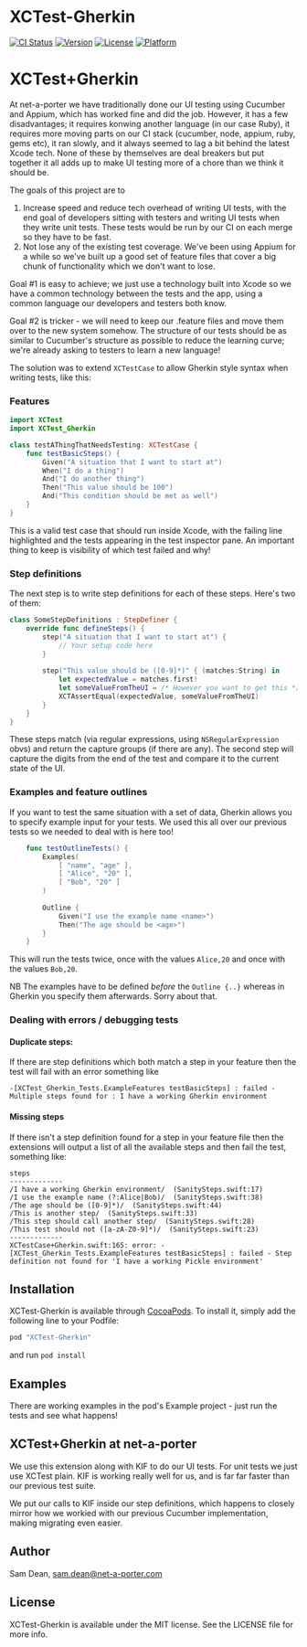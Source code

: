 # XCTest-Gherkin

[![CI Status](http://img.shields.io/travis/net-a-porter-mobile/XCTest-Gherkin.svg?style=flat)](https://travis-ci.org/net-a-porter-mobile/XCTest-Gherkin)
[![Version](https://img.shields.io/cocoapods/v/XCTest-Gherkin.svg?style=flat)](http://cocoapods.org/pods/XCTest-Gherkin)
[![License](https://img.shields.io/cocoapods/l/XCTest-Gherkin.svg?style=flat)](http://cocoapods.org/pods/XCTest-Gherkin)
[![Platform](https://img.shields.io/cocoapods/p/XCTest-Gherkin.svg?style=flat)](http://cocoapods.org/pods/XCTest-Gherkin)

# XCTest+Gherkin
At net-a-porter we have traditionally done our UI testing using Cucumber and Appium, which has worked fine and did the job. However, it has a few disadvantages; it requires konwing another language (in our case Ruby), it requires more moving parts on our CI stack (cucumber, node, appium, ruby, gems etc), it ran slowly, and it always seemed to lag a bit behind the latest Xcode tech. None of these by themselves are deal breakers but put together it all adds up to make UI testing more of a chore than we think it should be.

The goals of this project are to 

1. Increase speed and reduce tech overhead of writing UI tests, with the end goal of developers sitting with testers and writing UI tests when they write unit tests. These tests would be run by our CI on each merge so they have to be fast.
2. Not lose any of the existing test coverage. We've been using Appium for a while so we've built up a good set of feature files that cover a big chunk of functionality which we don't want to lose.

Goal #1 is easy to achieve; we just use a technology built into Xcode so we have a common technology between the tests and the app, using a common language our developers and testers both know.

Goal #2 is tricker - we will need to keep our .feature files and move them over to the new system somehow. The structure of our tests should be as similar to Cucumber's structure as possible to reduce the learning curve; we're already asking to testers to learn a new language!

The solution was to extend `XCTestCase` to allow Gherkin style syntax when writing tests, like this:

### Features
```swift
import XCTest
import XCTest_Gherkin

class testAThingThatNeedsTesting: XCTestCase {
    func testBasicSteps() {
        Given("A situation that I want to start at")
        When("I do a thing")
        And("I do another thing")
        Then("This value should be 100")
        And("This condition should be met as well")
    }
}
```

This is a valid test case that should run inside Xcode, with the failing line highlighted and the tests appearing in the test inspector pane. An important thing to keep is visibility of which test failed and why!

### Step definitions
The next step is to write step definitions for each of these steps. Here's two of them:

```swift
class SomeStepDefinitions : StepDefiner {  
    override func defineSteps() {
        step("A situation that I want to start at") {
            // Your setup code here
        }
        
        step("This value should be ([0-9]*)" { (matches:String) in
            let expectedValue = matches.first!
            let someValueFromTheUI = /* However you want to get this */
            XCTAssertEqual(expectedValue, someValueFromTheUI)
        }
    }
}
```

These steps match (via regular expressions, using `NSRegularExpression` obvs) and return the capture groups (if there are any). The second step will capture the digits from the end of the test and compare it to the current state of the UI.

### Examples and feature outlines
If you want to test the same situation with a set of data, Gherkin allows you to specify example input for your tests. We used this all over our previous tests so we needed to deal with is here too!

```swift
    func testOutlineTests() {
        Examples(
            [ "name", "age" ],
            [ "Alice", "20" ],
            [ "Bob", "20" ]
        )
        
        Outline {
            Given("I use the example name <name>")
            Then("The age should be <age>")
        }
    }
```

This will run the tests twice, once with the values `Alice,20` and once with the values `Bob,20`.

NB The examples have to be defined _before_ the `Outline {..}` whereas in Gherkin you specify them afterwards. Sorry about that.

### Dealing with errors / debugging tests

#### Duplicate steps:

If there are step definitions which both match a step in your feature then the test will fail with an error something like 

```
-[XCTest_Gherkin_Tests.ExampleFeatures testBasicSteps] : failed - Multiple steps found for : I have a working Gherkin environment
```

#### Missing steps

If there isn't a step definition found for a step in your feature file then the extensions will output a list of all the available steps and then fail the test, something like:

```
steps
-------------
/I have a working Gherkin environment/  (SanitySteps.swift:17)
/I use the example name (?:Alice|Bob)/  (SanitySteps.swift:38)
/The age should be ([0-9]*)/  (SanitySteps.swift:44)
/This is another step/  (SanitySteps.swift:33)
/This step should call another step/  (SanitySteps.swift:28)
/This test should not ([a-zA-Z0-9]*)/  (SanitySteps.swift:23)
-------------
XCTestCase+Gherkin.swift:165: error: -[XCTest_Gherkin_Tests.ExampleFeatures testBasicSteps] : failed - Step definition not found for 'I have a working Pickle environment'
```

## Installation

XCTest-Gherkin is available through [CocoaPods](http://cocoapods.org). To install
it, simply add the following line to your Podfile:

```ruby
pod "XCTest-Gherkin"
```

and run `pod install`

## Examples
There are working examples in the pod's Example project - just run the tests and see what happens!

## XCTest+Gherkin at net-a-porter

We use this extension along with KIF to do our UI tests. For unit tests we just use XCTest plain. KIF is working really well for us, and is far far faster than our previous test suite.

We put our calls to KIF inside our step definitions, which happens to closely mirror how we workied with our previous Cucumber implementation, making migrating even easier.

## Author

Sam Dean, sam.dean@net-a-porter.com

## License

XCTest-Gherkin is available under the MIT license. See the LICENSE file for more info.
